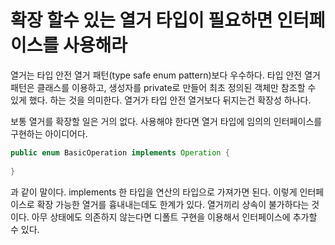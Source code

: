 # 확장 할수 있는 열거 타입이 필요하면 인터페이스를 사용해라

열거는 타입 안전 열거 패턴(type safe enum pattern)보다 우수하다. 타입 안전 열거 패턴은 클래스를 이용하고, 생성자를 private로 만들어 최초 정의된 객체만 참조할 수 있게 했다.
하는 것을 의미한다. 열거가 타입 안전 열거보다 뒤지는건 확장성 하나다. 

보통 열거를 확장할 일은 거의 없다. 사용해야 한다면 열거 타입에 임의의 인터페이스를 구현하는 아이디어다. 

```java
public enum BasicOperation implements Operation {
    
}
```

과 같이 말이다. implements 한 타입을 연산의 타입으로 가져가면 된다. 이렇게 인터페이스로 확장 가능한 열거를 흉내내는데도 한계가 있다. 열거끼리 상속이 
불가하다는 것이다. 아무 상태에도 의존하지 않는다면 디폴트 구현을 이용해서 인터페이스에 추가할 수 있다. 

